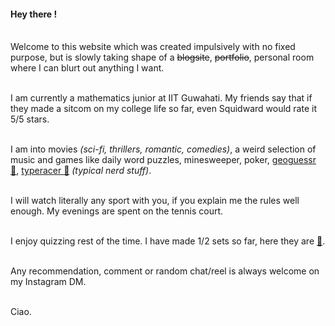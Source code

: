 #### Hey there ! 


\
Welcome to this website which was created impulsively with no fixed purpose, but is slowly taking shape of a ~~blogsite~~, ~~portfolio~~, personal room where I can blurt out anything I want.

\
I am currently a mathematics junior at IIT Guwahati. My friends say that if they made a sitcom on my college life so far, even Squidward would rate it 5/5 stars. 

\
I am into movies *(sci-fi, thrillers, romantic, comedies)*, a weird selection of music and games like daily word puzzles, minesweeper, poker,  [geoguessr 🔗](https://www.geoguessr.com/user/65ba3a6e4f4d24f118309af0), [typeracer 🔗](https://play.typeracer.com/) *(typical nerd stuff)*.

\
I will watch literally any sport with you, if you explain me the rules well enough. My evenings are spent on the tennis court.

\
I enjoy quizzing rest of the time. I have made 1/2 sets so far, here they are [🔗](https://drive.google.com/file/d/18j5jqIeLl_HXojF1OVJeD0hCZNyreKg_/view). 

\
Any recommendation, comment or random chat/reel is always welcome on my Instagram DM.

\
Ciao.